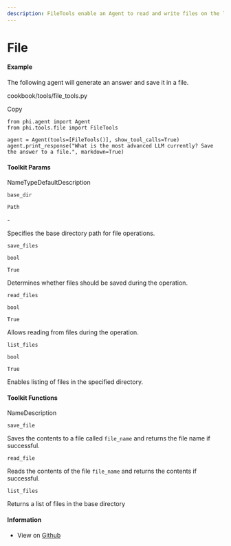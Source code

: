```yaml
---
description: FileTools enable an Agent to read and write files on the local file system.
---
```


# File

#### Example <a href="#example" id="example"></a>

The following agent will generate an answer and save it in a file.

cookbook/tools/file\_tools.py

Copy

```
from phi.agent import Agent
from phi.tools.file import FileTools

agent = Agent(tools=[FileTools()], show_tool_calls=True)
agent.print_response("What is the most advanced LLM currently? Save the answer to a file.", markdown=True)
```

#### [​](https://docs.phidata.com/tools/file#toolkit-params)Toolkit Params <a href="#toolkit-params" id="toolkit-params"></a>

NameTypeDefaultDescription

`base_dir`

`Path`

\-

Specifies the base directory path for file operations.

`save_files`

`bool`

`True`

Determines whether files should be saved during the operation.

`read_files`

`bool`

`True`

Allows reading from files during the operation.

`list_files`

`bool`

`True`

Enables listing of files in the specified directory.

#### [​](https://docs.phidata.com/tools/file#toolkit-functions)Toolkit Functions <a href="#toolkit-functions" id="toolkit-functions"></a>

NameDescription

`save_file`

Saves the contents to a file called `file_name` and returns the file name if successful.

`read_file`

Reads the contents of the file `file_name` and returns the contents if successful.

`list_files`

Returns a list of files in the base directory

#### [​](https://docs.phidata.com/tools/file#information)Information <a href="#information" id="information"></a>

* View on [Github](https://github.com/phidatahq/phidata/blob/main/phi/tools/file.py)
